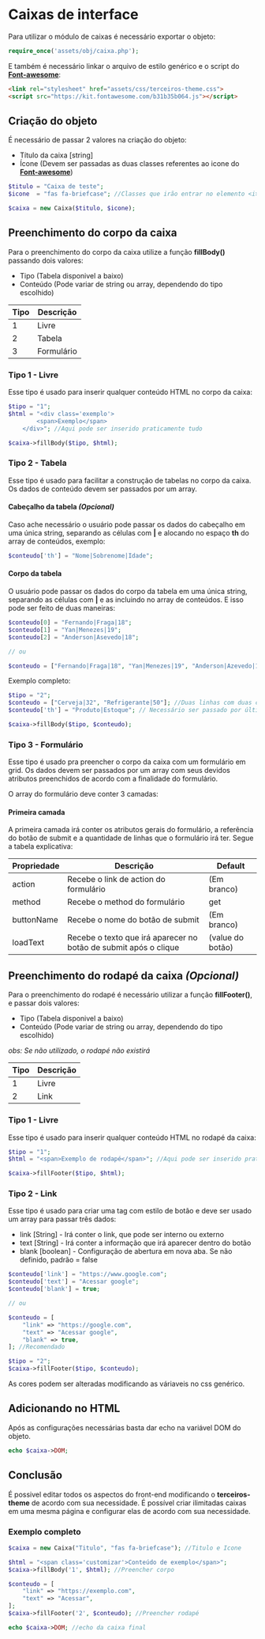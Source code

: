 # Caixas de interface
Para utilizar o módulo de caixas é necessário exportar o objeto:
```php
require_once('assets/obj/caixa.php');
```

E também é necessário linkar o arquivo de estilo genérico e o script do **[Font-awesome](https://fontawesome.com/)**:
```html
<link rel="stylesheet" href="assets/css/terceiros-theme.css">
<script src="https://kit.fontawesome.com/b31b35b064.js"></script>
```

## Criação do objeto
É necessário de passar 2 valores na criação do objeto:
* Título da caixa [string]
* Ícone (Devem ser passadas as duas classes referentes ao icone do **[Font-awesome](https://fontawesome.com/icons?d=gallery)**)

```php
$titulo = "Caixa de teste";
$icone  = "fas fa-briefcase"; //Classes que irão entrar no elemento <i>

$caixa = new Caixa($titulo, $icone);
```

## Preenchimento do corpo da caixa
Para o preenchimento do corpo da caixa utilize a função **fillBody()** passando dois valores:
* Tipo (Tabela disponivel a baixo)
* Conteúdo (Pode variar de string ou array, dependendo do tipo escolhido)

| Tipo | Descrição |
|------|-----------|
|  1   |   Livre   |
|  2   |   Tabela  |
|  3   |   Formulário  |

### Tipo 1 - Livre
Esse tipo é usado para inserir qualquer conteúdo HTML no corpo da caixa:
```php
$tipo = "1";
$html = "<div class='exemplo'>
		<span>Exemplo</span>
	</div>"; //Aqui pode ser inserido praticamente tudo

$caixa->fillBody($tipo, $html);
```

### Tipo 2 - Tabela
Esse tipo é usado para facilitar a construção de tabelas no corpo da caixa. Os dados de conteúdo devem ser passados por um array.

#### Cabeçalho da tabela *(Opcional)*
Caso ache necessário o usuário pode passar os dados do cabeçalho em uma única string, separando as células com **|** e alocando no espaço **th** do array de conteúdos, exemplo:
```php
$conteudo['th'] = "Nome|Sobrenome|Idade";
```

#### Corpo da tabela
O usuário pode passar os dados do corpo da tabela em uma única string, separando as células com **|** e as incluindo no array de conteúdos. E isso pode ser feito de duas maneiras:

```php
$conteudo[0] = "Fernando|Fraga|18";
$conteudo[1] = "Yan|Menezes|19";
$conteudo[2] = "Anderson|Asevedo|18";

// ou

$conteudo = ["Fernando|Fraga|18", "Yan|Menezes|19", "Anderson|Azevedo|18"]; //Recomendado
```

Exemplo completo:
```php
$tipo = "2";
$conteudo = ["Cerveja|32", "Refrigerante|50"]; //Duas linhas com duas células
$conteudo['th'] = "Produto|Estoque"; // Necessário ser passado por último

$caixa->fillBody($tipo, $conteudo);
```
### Tipo 3 - Formulário
Esse tipo é usado pra preencher o corpo da caixa com um formulário em grid. Os dados devem ser passados por um array com seus devidos atributos preenchidos de acordo com a finalidade do formulário.

O array do formulário deve conter 3 camadas:

#### Primeira camada
A primeira camada irá conter os atributos gerais do formulário, a referência do botão de submit e a quantidade de linhas que o formulário irá ter. Segue a tabela explicativa:

| Propriedade | Descrição | Default |
|-------------|-----------|-----|
| action | Recebe o link de action do formulário | (Em branco) |
| method |   Recebe o method do formulário  | get |
| buttonName | Recebe o nome do botão de submit | (Em branco) |
| loadText | Recebe o texto que irá aparecer no botão de submit após o clique | (value do botão)|


## Preenchimento do rodapé da caixa *(Opcional)*
Para o preenchimento do rodapé é necessário utilizar a função **fillFooter()**, e passar dois valores:
* Tipo (Tabela disponivel a baixo)
* Conteúdo (Pode variar de string ou array, dependendo do tipo escolhido)

*obs: Se não utilizado, o rodapé não existirá*

| Tipo | Descrição |
|------|-----------|
|  1   |   Livre   |
|  2   |    Link   |

### Tipo 1 - Livre
Esse tipo é usado para inserir qualquer conteúdo HTML no rodapé da caixa:
```php
$tipo = "1";
$html = "<span>Exemplo de rodapé</span>"; //Aqui pode ser inserido praticamente tudo

$caixa->fillFooter($tipo, $html);
```

### Tipo 2 - Link
Esse tipo é usado para criar uma tag <a> com estilo de botão e deve ser usado um array para passar três dados:
* link  [String]  - Irá conter o link, que pode ser interno ou externo
* text  [String]  - Irá conter a informação que irá aparecer dentro do botão 
* blank [boolean] - Configuração de abertura em nova aba. Se não definido, padrão = false

```php
$conteudo['link'] = "https://www.google.com";
$conteudo['text'] = "Acessar google";
$conteudo['blank'] = true;

// ou

$conteudo = [ 
	"link" => "https://google.com",
	"text" => "Acessar google",
	"blank" => true, 
]; //Recomendado

$tipo = "2";
$caixa->fillFooter($tipo, $conteudo);
```

As cores podem ser alteradas modificando as váriaveis no css genérico.

## Adicionando no HTML
Após as configurações necessárias basta dar echo na variável DOM do objeto.

```php
echo $caixa->DOM;
```

## Conclusão
É possivel editar todos os aspectos do front-end modificando o **terceiros-theme** de acordo com sua necessidade. É possível criar ilimitadas caixas em uma mesma página e configurar elas de acordo com sua necessidade.

### Exemplo completo
```php
$caixa = new Caixa("Titulo", "fas fa-briefcase"); //Titulo e Icone

$html = "<span class='customizar'>Conteúdo de exemplo</span>";
$caixa->fillBody('1', $html); //Preencher corpo

$conteudo = [
	"link" => "https://exemplo.com",
	"text" => "Acessar",
];
$caixa->fillFooter('2', $conteudo); //Preencher rodapé

echo $caixa->DOM; //echo da caixa final
```